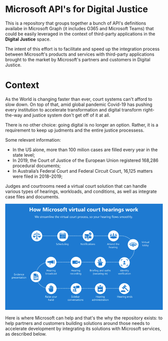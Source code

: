 # Microsoft API's for Digital Justice

This is a repository that groups together a bunch of API's definitions availabe in Microsoft Graph (it includes O365 and Microsoft Teams) that could be easily leveraged in the context of third-party applications in the **Digital Justice** space.

The intent of this effort is to facilitate and speed up the integration process between Microsoft's products and services with third-party applications brought to the market by Microsoft's partners and customers in Digital Justice.

# Context

As the World is changing faster than ever, court systems can't afford to slow down. On top of that, amid global pandemic Covid-19 has pushing every institution to accelerate transformation and digital transform right-the-way and justice system don't get off of it at all.

There is no other choice: going digital is no longer an option. Rather, it is a requirement to keep up judments and the entire justice processess.

Some relevant information:

* In the US alone, more than 100 milion cases are filled every year in the state level;
* In 2019, the Court of Justice of the European Union registered 168,286 procedural documents;
* In Australia’s Federal Court and Federal Circuit Court, 16,125 matters were filed in 2018–2019;

Judges and courtrooms need a virtual court solution that can handle various types of hearings, workloads, and conditions, as well as integrate case files and documents.

![Virtual courts macro processess](/img/virtual-courts-macro-processess.png "Virtual courts macro processess")

Here is where Microsoft can help and that's the why the repository exists: to help partners and customers building solutions around those needs to accelerate development by integrating its solutions with Microsoft services, as described below.

